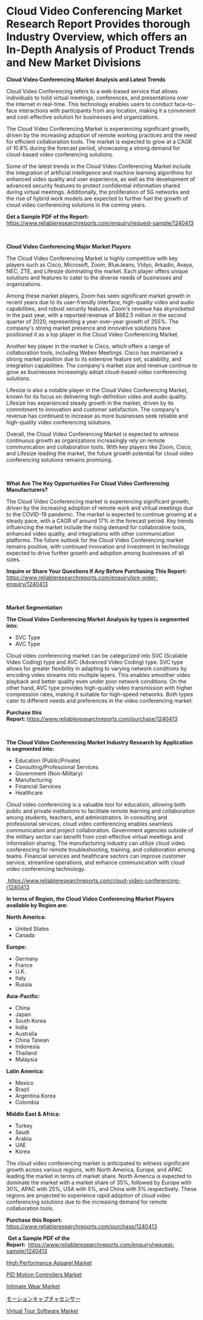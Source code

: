<p><h1>Cloud Video Conferencing Market Research Report Provides thorough Industry Overview, which offers an In-Depth Analysis of Product Trends and New Market Divisions</h1></p><p><strong>Cloud Video Conferencing Market Analysis and Latest Trends</strong></p>
<p><p>Cloud Video Conferencing refers to a web-based service that allows individuals to hold virtual meetings, conferences, and presentations over the internet in real-time. This technology enables users to conduct face-to-face interactions with participants from any location, making it a convenient and cost-effective solution for businesses and organizations.</p><p>The Cloud Video Conferencing Market is experiencing significant growth, driven by the increasing adoption of remote working practices and the need for efficient collaboration tools. The market is expected to grow at a CAGR of 10.8% during the forecast period, showcasing a strong demand for cloud-based video conferencing solutions.</p><p>Some of the latest trends in the Cloud Video Conferencing Market include the integration of artificial intelligence and machine learning algorithms for enhanced video quality and user experience, as well as the development of advanced security features to protect confidential information shared during virtual meetings. Additionally, the proliferation of 5G networks and the rise of hybrid work models are expected to further fuel the growth of cloud video conferencing solutions in the coming years.</p></p>
<p><strong>Get a Sample PDF of the Report:&nbsp;</strong> <a href="https://www.reliableresearchreports.com/enquiry/request-sample/1240413">https://www.reliableresearchreports.com/enquiry/request-sample/1240413</a></p>
<p>&nbsp;</p>
<p><strong>Cloud Video Conferencing Major Market Players</strong></p>
<p><p>The Cloud Video Conferencing Market is highly competitive with key players such as Cisco, Microsoft, Zoom, BlueJeans, Vidyo, Arkadin, Avaya, NEC, ZTE, and Lifesize dominating the market. Each player offers unique solutions and features to cater to the diverse needs of businesses and organizations.</p><p>Among these market players, Zoom has seen significant market growth in recent years due to its user-friendly interface, high-quality video and audio capabilities, and robust security features. Zoom's revenue has skyrocketed in the past year, with a reported revenue of $882.5 million in the second quarter of 2020, representing a year-over-year growth of 355%. The company's strong market presence and innovative solutions have positioned it as a top player in the Cloud Video Conferencing Market.</p><p>Another key player in the market is Cisco, which offers a range of collaboration tools, including Webex Meetings. Cisco has maintained a strong market position due to its extensive feature set, scalability, and integration capabilities. The company's market size and revenue continue to grow as businesses increasingly adopt cloud-based video conferencing solutions.</p><p>Lifesize is also a notable player in the Cloud Video Conferencing Market, known for its focus on delivering high-definition video and audio quality. Lifesize has experienced steady growth in the market, driven by its commitment to innovation and customer satisfaction. The company's revenue has continued to increase as more businesses seek reliable and high-quality video conferencing solutions.</p><p>Overall, the Cloud Video Conferencing Market is expected to witness continuous growth as organizations increasingly rely on remote communication and collaboration tools. With key players like Zoom, Cisco, and Lifesize leading the market, the future growth potential for cloud video conferencing solutions remains promising.</p></p>
<p>&nbsp;</p>
<p><strong>What Are The Key Opportunities For Cloud Video Conferencing Manufacturers?</strong></p>
<p><p>The Cloud Video Conferencing market is experiencing significant growth, driven by the increasing adoption of remote work and virtual meetings due to the COVID-19 pandemic. The market is expected to continue growing at a steady pace, with a CAGR of around 17% in the forecast period. Key trends influencing the market include the rising demand for collaborative tools, enhanced video quality, and integrations with other communication platforms. The future outlook for the Cloud Video Conferencing market remains positive, with continued innovation and investment in technology expected to drive further growth and adoption among businesses of all sizes.</p></p>
<p><strong>Inquire or Share Your Questions If Any Before Purchasing This Report:</strong> <a href="https://www.reliableresearchreports.com/enquiry/pre-order-enquiry/1240413">https://www.reliableresearchreports.com/enquiry/pre-order-enquiry/1240413</a></p>
<p>&nbsp;</p>
<p><strong>Market Segmentation</strong></p>
<p><strong>The Cloud Video Conferencing Market Analysis by types is segmented into:</strong></p>
<p><ul><li>SVC Type</li><li>AVC Type</li></ul></p>
<p><p>Cloud video conferencing market can be categorized into SVC (Scalable Video Coding) type and AVC (Advanced Video Coding) type. SVC type allows for greater flexibility in adapting to varying network conditions by encoding video streams into multiple layers. This enables smoother video playback and better quality even under poor network conditions. On the other hand, AVC type provides high-quality video transmission with higher compression rates, making it suitable for high-speed networks. Both types cater to different needs and preferences in the video conferencing market.</p></p>
<p><strong>Purchase this Report:&nbsp;</strong><a href="https://www.reliableresearchreports.com/purchase/1240413">https://www.reliableresearchreports.com/purchase/1240413</a></p>
<p>&nbsp;</p>
<p><strong>The Cloud Video Conferencing Market Industry Research by Application is segmented into:</strong></p>
<p><ul><li>Education (Public/Private)</li><li>Consulting/Professional Services</li><li>Government (Non-Military)</li><li>Manufacturing</li><li>Financial Services</li><li>Healthcare</li></ul></p>
<p><p>Cloud video conferencing is a valuable tool for education, allowing both public and private institutions to facilitate remote learning and collaboration among students, teachers, and administrators. In consulting and professional services, cloud video conferencing enables seamless communication and project collaboration. Government agencies outside of the military sector can benefit from cost-effective virtual meetings and information sharing. The manufacturing industry can utilize cloud video conferencing for remote troubleshooting, training, and collaboration among teams. Financial services and healthcare sectors can improve customer service, streamline operations, and enhance communication with cloud video conferencing technology.</p></p>
<p><a href="https://www.reliableresearchreports.com/cloud-video-conferencing-r1240413">&nbsp;https://www.reliableresearchreports.com/cloud-video-conferencing-r1240413</a></p>
<p><strong>In terms of Region, the Cloud Video Conferencing Market Players available by Region are:</strong></p>
<p>
    <p> <strong> North America: </strong>
        <ul>
            <li>United States</li>
            <li>Canada</li>
        </ul>
        </p> 
    <p> <strong> Europe: </strong>
        <ul>
            <li>Germany</li>
            <li>France</li>
            <li>U.K.</li>
            <li>Italy</li>
            <li>Russia</li>
        </ul>
        </p> 
    <p> <strong> Asia-Pacific: </strong>
        <ul>
            <li>China</li>
            <li>Japan</li>
            <li>South Korea</li>
            <li>India</li>
            <li>Australia</li>
            <li>China Taiwan</li>
            <li>Indonesia</li>
            <li>Thailand</li>
            <li>Malaysia</li>
        </ul>
        </p> 
    <p> <strong> Latin America: </strong>
        <ul>
            <li>Mexico</li>
            <li>Brazil</li>
            <li>Argentina Korea</li>
            <li>Colombia</li>
        </ul>
        </p> 
    <p> <strong> Middle East & Africa: </strong>
        <ul>
            <li>Turkey</li>
            <li>Saudi</li>
            <li>Arabia</li>
            <li>UAE</li>
            <li>Korea</li>
        </ul>
    </p>
    </p>
<p><p>The cloud video conferencing market is anticipated to witness significant growth across various regions, with North America, Europe, and APAC leading the market in terms of market share. North America is expected to dominate the market with a market share of 35%, followed by Europe with 30%, APAC with 25%, USA with 5%, and China with 5% respectively. These regions are projected to experience rapid adoption of cloud video conferencing solutions due to the increasing demand for remote collaboration tools.</p></p>
<p><strong>Purchase this Report: </strong><a href="https://www.reliableresearchreports.com/purchase/1240413">https://www.reliableresearchreports.com/purchase/1240413</a></p>
<p>&nbsp;<strong>Get a Sample PDF of the Report:&nbsp;&nbsp;</strong><a href="https://www.reliableresearchreports.com/enquiry/request-sample/1240413">https://www.reliableresearchreports.com/enquiry/request-sample/1240413</a></p>
<p><strong></strong></p>
<p><p><a href="https://issuu.com/reportprime-2/docs/high-performance-apparel-market-size-2030.pptx">High Performance Apparel Market</a></p><p><a href="https://www.linkedin.com/pulse/pid-motion-controllers-market-analysis-examines-its-qegme?trackingId=Hb0ZHNx4tO0NAwXJc5%2FddA%3D%3D">PID Motion Controllers Market</a></p><p><a href="https://issuu.com/reportprime-2/docs/intimate-wear-market-size-2030.pptx">Intimate Wear Market</a></p><p><a href="https://github.com/kegley4963/Market-Research-Report-List-1/blob/main/909771548708.md">モーションキャプチャセンサー</a></p><p><a href="https://github.com/Sarissaschmalingtr6fz2739/Market-Research-Report-List-2/blob/main/virtual-tour-software-market.md">Virtual Tour Software Market</a></p></p>